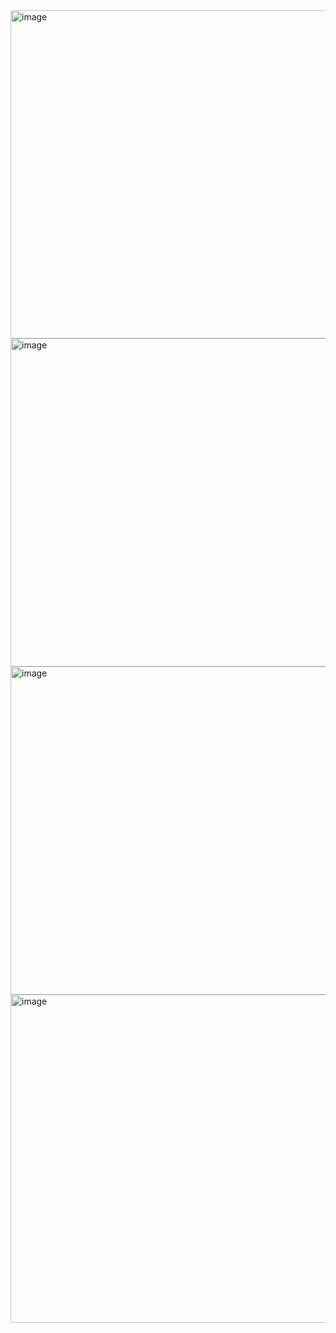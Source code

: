 <img width="913" height="525" alt="image" src="https://github.com/user-attachments/assets/f103ce95-9d9f-4c73-96c7-d2d1d1f65f22" />
<img width="913" height="525" alt="image" src="https://github.com/user-attachments/assets/6833eaee-bb2b-42e6-be6c-50130fe132c4" />
<img width="912" height="525" alt="image" src="https://github.com/user-attachments/assets/68abd976-334f-473a-ae98-4c80620b91fb" />
<img width="912" height="525" alt="image" src="https://github.com/user-attachments/assets/662593ce-b96d-4bda-bd8c-737838f5663c" />
